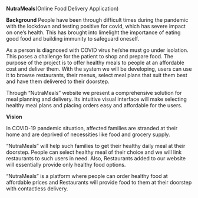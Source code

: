 **NutraMeals**(Online Food Delivery Application)

**Background**
People have been through difficult times during the pandemic with the lockdown and testing positive for covid, which has severe impact on one’s health. This has brought into limelight the importance of eating good food and building immunity to safeguard oneself.

As a person is diagnosed with COVID virus he/she must go under isolation. This poses a challenge for the patient to shop and prepare food. The purpose of the project is to offer healthy meals to people at an affordable cost and deliver them. With the system we will be developing, users can use it to browse restaurants, their menus, select meal plans that suit them best and have them delivered to their doorstep.

Through “NutraMeals” website we present a comprehensive solution for meal planning and delivery. Its intuitive visual interface will make selecting healthy meal plans and placing orders easy and affordable for the users.

**Vision**

In COVID-19 pandemic situation, affected families are stranded at their home and are deprived of necessities like food and grocery supply.

“NutraMeals” will help such families to get their healthy daily meal at their doorstep. People can select healthy meal of their choice and we will link restaurants to such users in need. Also, Restaurants added to our website will essentially provide only healthy food options.

“NutraMeals” is a platform where people can order healthy food at affordable prices and Restaurants will provide food to them at their doorstep with contactless delivery.

